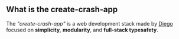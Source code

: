 <h2 id="about">What is the create-crash-app</h2>

The _"create-crash-app"_ is a web development stack made by [Diego](https://github.com/diegodofe) focused on **simplicity**, **modularity**, and **full-stack typesafety**.
